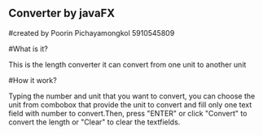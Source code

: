 ## Converter by javaFX

#created by Poorin Pichayamongkol 5910545809

#What is it?

This is the length converter it can convert from one unit to another unit 

#How it work?

Typing the number and unit that you want to convert, you can choose the unit from combobox that provide the unit to convert and fill only one text field with number to convert.Then, press "ENTER" or click "Convert" to convert the length or "Clear" to clear the textfields.


